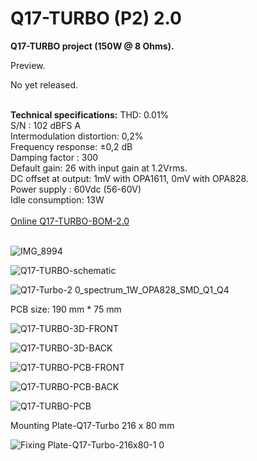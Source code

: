 # Q17-TURBO (P2) 2.0</b><br>

<b>Q17-TURBO project (150W @ 8 Ohms).</b><br>

Preview. 

No yet released.

<br>
<b>Technical specifications:</b>
</b>
THD: 0.01%<br>
S/N : 102 dBFS A<br>
Intermodulation distortion: 0,2%<br>
Frequency response: ±0,2 dB<br>
Damping factor : 300<br>
Default gain: 26 with input gain at 1.2Vrms.<br>
DC offset at output: 1mV with OPA1611, 0mV with OPA828.<br>
Power supply : 60Vdc (56-60V)<br>
Idle consumption: 13W
<br>
<br>
<a href="https://audio.cyberkata.org/Q17-TURBO-BOM-2.0.html">Online Q17-TURBO-BOM-2.0</a><br>
<br>

![IMG_8994](https://github.com/user-attachments/assets/a716b65f-4bf1-4f3f-a0f1-738a2febb4c8)

![Q17-TURBO-schematic](https://github.com/user-attachments/assets/707d9e7c-a4f0-42e0-aab9-cb13298995b9)

![Q17-Turbo-2 0_spectrum_1W_OPA828_SMD_Q1_Q4](https://github.com/user-attachments/assets/0b266776-5fcb-4ad7-8f5d-39673961dd9d)

PCB size: 190 mm * 75 mm

![Q17-TURBO-3D-FRONT](https://github.com/user-attachments/assets/6829b290-90fd-4883-b6bd-5f4191d501cd)

![Q17-TURBO-3D-BACK](https://github.com/user-attachments/assets/23a54750-2f4c-4ada-bea8-fdf378c31cd3)

![Q17-TURBO-PCB-FRONT](https://github.com/user-attachments/assets/e9968690-d464-4b57-9052-8793bba868a6)

![Q17-TURBO-PCB-BACK](https://github.com/user-attachments/assets/5b7ff120-fae1-4c01-b6b3-c17cf9866c4d)

![Q17-TURBO-PCB](https://github.com/user-attachments/assets/982905fd-0377-4c28-aa5f-9b556460d607)

Mounting Plate-Q17-Turbo
216 x 80 mm

![Fixing Plate-Q17-Turbo-216x80-1 0](https://github.com/user-attachments/assets/4fc6deb7-f407-4613-bd18-7835e0dd7876)


